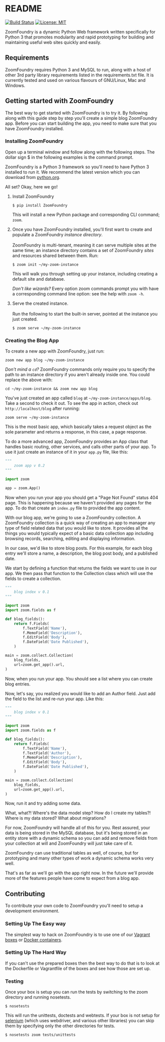 # README

[![Build Status](https://travis-ci.org/dsilabs/zoom.svg?branch=master)](https://travis-ci.org/dsilabs/zoom)
[![License: MIT](https://img.shields.io/badge/License-MIT-yellow.svg)](https://opensource.org/licenses/MIT)

ZoomFoundry is a dynamic Python Web framework written specifically for Python 3 that
promotes modularity and rapid prototyping for building and maintaining useful
web sites quickly and easily.


## Requirements
ZoomFoundry requires Python 3 and MySQL to run, along with a host of other
3rd party library requirements listed in the requirements.txt file.  It is
currently tested and used on various flavours of GNU/Linux, Mac and Windows.


## Getting started with ZoomFoundry
The best way to get started with ZoomFoundry is to try it.  By following along with
this guide step by step you'll create a simple blog ZoomFoundry app.  Before you can
start building the app, you need to make sure that you have ZoomFoundry installed.


### Installing ZoomFoundry
Open up a terminal window and follow along with the following steps.  The
dollar sign $ in the following examples is the command prompt.

ZoomFoundry is a Python 3 framework so you'll need to have Python 3 installed to run it.  We
recommend the latest version which you can download from [python.org](https://www.python.org/downloads/).

All set?  Okay, here we go!

1. Install ZoomFoundry
    ```shell
    $ pip install ZoomFoundry
    ```

    This will install a new Python package and corresponding CLI command; `zoom`.

1. Once you have ZoomFoundry installed, you'll first want to create and populate a
    ZoomFoundry *instance directory*.<br><br> ZoomFoundry is multi-tenant, meaning
    it can serve multiple sites at the same time; an instance directory contains a
    set of ZoomFoundry *sites* and resources shared between them. Run:
    ```shell
    $ zoom init ~/my-zoom-instance
    ```

    This will walk you through setting up your instance, including creating a
    default site and database.

    *Don't like wizards?* Every option zoom commands prompt you with have a
    corresponding command line option: see the help with `zoom -h`.

1. Serve the created instance. <br><br>
    Run the following to start the built-in server, pointed at the instance you just
    created.
    ```shell
    $ zoom serve ~/my-zoom-instance
    ```

### Creating the Blog App
To create a new app with ZoomFoundry, just run:
```shell
zoom new app blog ~/my-zoom-instance
```

*Don't mind a `cd`?* ZoomFoundry commands only require you to specify the path to an instance
directory if you aren't already inside one. You could replace the above with:
```shell
cd ~/my-zoom-instance && zoom new app blog
```

You've just created an app called `blog` at `~/my-zoom-instance/apps/blog`. Take a second to check it out.
To see the app in action, check out `http://localhost/blog` after running:
```shell
zoom serve ~/my-zoom-instance
```

This is the most basic app, which basically takes a request object as the sole parameter and returns a response, in this case, a page response.

To do a more advanced app, ZoomFoundry provides an App class that handles basic routing, other services, and calls other parts of your app.  To use it just create an instance of it in your `app.py` file, like this:

```python
"""
    zoom app v 0.2
"""

import zoom

app = zoom.App()
```

Now when you run your app you should get a "Page Not Found" status 404 page.  This is happening because we haven't provided any pages for the app.  To do that create an `index.py` file to provided the app content.

With our blog app, we're going to use a ZoomFoundry collection.  A ZoomFoundry collection is a quick way of creating an app to manager any type of field related data that you would like to store.  It provides all the things you would typically expect of a basic data collection app including browsing records, searching, editing and displaying information.

In our case, we'd like to store blog posts.  For this example, for each blog entry we'll store a name, a description, the blog post body, and a published date.

We start by defining a function that returns the fields we want to use in our app.  We then pass that function to the Collection class which will use the fields to create a collection.

```python
"""
    blog index v 0.1
"""

import zoom
import zoom.fields as f

def blog_fields():
    return f.Fields(
        f.TextField('Name'),
        f.MemoField('Description'),
        f.EditField('Body'),
        f.DateField('Date Published'),
    )

main = zoom.collect.Collection(
    blog_fields,
    url=zoom.get_app().url,
)
```

Now, when you run your app.  You should see a list where you can create blog entries.

Now, let's say, you realized you would like to add an Author field.  Just add the field to the list and re-run your app.  Like this:

```python
"""
    blog index v 0.1
"""

import zoom
import zoom.fields as f

def blog_fields():
    return f.Fields(
        f.TextField('Name'),
        f.TextField('Author'),
        f.MemoField('Description'),
        f.EditField('Body'),
        f.DateField('Date Published'),
    )

main = zoom.collect.Collection(
    blog_fields,
    url=zoom.get_app().url,
)
```

Now, run it and try adding some data.

What, what?!  Where's the data model step?  How do I create my tables?!  Where is my data stored?  What about migrations?

For now, ZoomFoundry will handle all of this for you.  Rest assured, your data is being stored in the MySQL database, but it's being stored in an entity store with a dynamic schema so you can add and remove fields from your collection at will and ZoomFoundry will just take care of it.

ZoomFoundry can use traditional tables as well, of course, but for prototyping and many other types of work a dynamic schema works very well.

That's as far as we'll go with the app right now.  In the future we'll provide more of the features people have come to expect from a blog app.


## Contributing
To contribute your own code to ZoomFoundry you'll need to setup a development environment.

### Setting Up The Easy way
The simplest way to hack on ZoomFoundry is to use one of our
[Vagrant boxes](https://github.com/dsilabs/vagrant-zoom) or
[Docker containers](https://github.com/dsilabs/docker-zoom-tiny).

### Setting Up The Hard Way
If you can't use the prepared boxes then the best way to do that is to look
at the Dockerfile or Vagrantfile of the boxes and see how those are set up.

### Testing
Once your box is setup you can run the tests by switching to the zoom directory
and running nosetests.
```shell
$ nosetests
```

This will run the unittests, doctests and webtests.  If your box is not
setup for [selenium](https://selenium-python.readthedocs.io/installation.html) (which uses webdriver, and various other libraries) you
can skip them by specifying only the other directories for tests.
```shell
$ nosetests zoom tests/unittests
```
